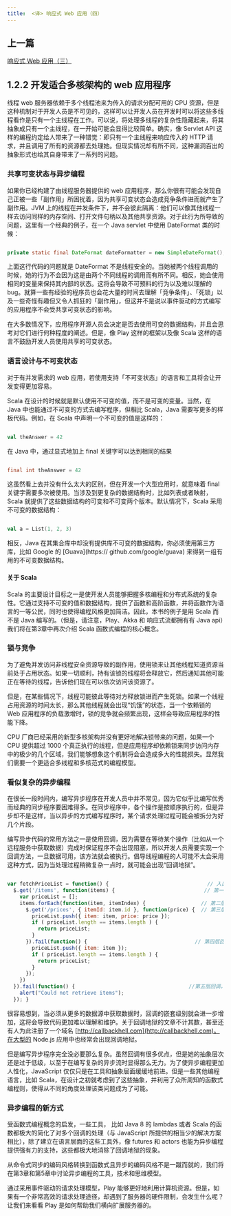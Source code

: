 ```yaml
---
title:  <译> 响应式 Web 应用（四）
---
```


## 上一篇

[响应式 Web 应用（三）](http://shawdubie.com/notes/reactive-web-applications-3)

## 1.2.2 开发适合多核架构的 web 应用程序

线程 web 服务器依赖于多个线程池来为传入的请求分配可用的 CPU 资源，但是这种机制对于开发人员是不可见的，这样可以让开发人员在开发时可以将这些多线程看作是只有一个主线程在工作。可以说，将处理多线程的复杂性隐藏起来，将其抽象成只有一个主线程，在一开始可能会显得比较简单。确实，像 Servlet API 这样的编程约定给人带来了一种错觉：即只有一个主线程来响应传入的 HTTP 请求，并且调用了所有的资源都去处理她。但现实情况却有所不同，这种漏洞百出的抽象形式也给其自身带来了一系列的问题。


### 共享可变状态与异步编程

如果你已经构建了由线程服务器提供的 web 应用程序，那么你很有可能会发现自己正被一些「副作用」所困扰着，因为共享可变状态会造成竞争条件进而就产生了副作用。JVM 上的线程在并发条件下，并不会彼此隔离：他们可以像其他线程一样去访问同样的内存空间、打开文件句柄以及其他共享资源。对于此行为所导致的问题，这里有一个经典的例子，在一个 Java servlet 中使用  DateFormat 类的时候：

```java

private static final DateFormat dateFormatter = new SimpleDateFormat();
```

上面这行代码的问题就是 DateFormat 不是线程安全的。当她被两个线程调用的时候，她的行为不会因为这是由两个不同线程的调用而有所不同。相反，她会使用相同的变量来保持其内部的状态。这将会导致不可预料的行为以及难以理解的 bug。就算一些有经验的程序员也会花大量的时间去理解「竞争条件」、「死锁」以及一些奇怪有趣但又令人抓狂的「副作用」，但这并不是说以事件驱动的方式编写的应用程序不会受共享可变状态的影响。

在大多数情况下，应用程序开源人员会决定是否去使用可变的数据结构，并且会思考对它们进行何种程度的阐述。但是，像 Play 这样的框架以及像 Scala 这样的语言不鼓励开发人员使用共享的可变状态。

### 语言设计与不可变状态

对于有并发需求的 web 应用，若使用支持「不可变状态」的语言和工具将会让开发变得更加容易。

Scala 在设计的时候就是默认使用不可变的值，而不是可变的变量。当然，在 Java 中也能通过不可变的方式去编写程序，但相比 Scala，Java 需要写更多的样板代码。例如，在 Scala 中声明一个不可变的值是这样的：

```scala

val theAnswer = 42
```

在 Java 中，通过显式地加上 final 关键字可以达到相同的结果

```java

final int theAnswer = 42
```

这虽然看上去并没有什么太大的区别，但在开发一个大型应用时，就意味着 final 关键字需要多次被使用。当涉及到更复杂的数据结构时，比如列表或者映射，Scala 就提供了这些数据结构的可变和不可变两个版本。默认情况下，Scala 采用不可变的数据结构：

```scala

val a = List(1, 2, 3)
```

相反，Java 在其集合库中却没有提供库不可变的数据结构，你必须使用第三方库，比如 Google 的 [Guava](https:// github.com/google/guava) 来得到一组有用的不可变数据结构。

#### 关于 Scala

Scala 的主要设计目标之一是使开发人员能够把握多核编程和分布式系统的复杂性。它通过支持不可变的值和数据结构，提供了函数和高阶函数，并将函数作为语言的一等公民，同时也使得编程风格更加简洁。因此，本书的例子是用 Scala 而不是 Java 编写的。（但是，请注意，Play、Akka 和 响应式流都拥有有 Java api）我们将在第3章中再次介绍 Scala 函数式编程的核心概念。

### 锁与竞争

为了避免并发访问非线程安全资源导致的副作用，使用锁来让其他线程知道资源当前处于占用状态。如果一切顺利，持有该锁的线程将会释放它，然后通知其他可能正在等待的线程，告诉他们现在可以依次访问该资源了。

但是，在某些情况下，线程可能彼此等待对方释放锁进而产生死锁。如果一个线程占用资源的时间太长，那么其他线程就会出现“饥饿”的状态，当一个依赖锁的 Web 应用程序的负载激增时，锁的竞争就会频繁出现，这样会导致应用程序的性能下降。

CPU 厂商已经采用的新型多核架构并没有更好地解决锁带来的问题，如果一个 CPU 提供超过 1000 个真正执行的线程，但是应用程序却依赖锁来同步访问内存中的极少的几个区域，我们能够想象这个机制将会会造成多大的性能损失。显然我们需要一个更适合多线程和多核范式的编程模型。

### 看似复杂的异步编程

在很长一段时间内，编写异步程序在开发人员中并不常见，因为它似乎比编写优秀而经典的同步程序要困难得多。在同步程序中，各个操作是按顺序执行的，但是异步却不是这样，当以异步的方式编写程序时，某个请求处理过程可能会被拆分为好几个片段。

编写异步代码的常用方法之一是使用回调，因为需要在等待某个操作（比如从一个远程服务中获取数据）完成时保证程序不会出现阻塞，所以开发人员需要实现一个回调方法，一旦数据可用，该方法就会被执行。倡导线程编程的人可能不太会采用这种方式，因为当处理过程稍微复杂一点时，就可能会出现“回调地狱”。

```javascript

var fetchPriceList = function() {                                // 入口方法，将商品和价格组合
  $.get('/items', function(items) {                             // 第一层回调，处理获取到的商品列表
    var priceList = [];
    items.forEach(function(item, itemIndex) {                  // 第二层回调，请求每个商品的信息
      $.get('/prices', { itemId: item.id }, function(price) {  // 第三层回调，获取每个商品的价格
        priceList.push({ item: item, price: price });
        if ( priceList.length == items.length ) {
          return priceList;
        }
      }).fail(function() {                                   // 第四层回调，当价格没有被获取到时的错误处理
        priceList.push({ item: item });
        if ( priceList.length == items.length ) {
          return priceList;
        }
      });
    })
  }).fail(function() {                                     //第五层回调，当商品信息没有被获取到时的错误处理
    alert("Could not retrieve items");
  }); }
```

很容易想到，当必须从更多的数据源中获取数据时，回调的嵌套级别就会进一步增加，这将会导致代码更加难以理解和维护。关于回调地狱的文章不计其数，甚至还有人为此注册了一个域名 [http://callbackhell.com](http://callbackhell.com)。在大型的 Node.js 应用中也经常会出现回调地狱。

但是编写异步程序完全没必要那么复杂。虽然回调有很多优点，但是她的抽象层次还是过于低级，以至于在编写复杂的异步流时显得那么无力。为了使异步编程更加人性化，JavaScript 仅仅只是在工具和抽象层面缓缓地前进。但是一些其他编程语言，比如 Scala，在设计之初就考虑到了这些抽象，并利用了众所周知的函数式编程则，使得从不同的角度处理该类问题成为了可能。

### 异步编程的新方式

受函数式编程概念的启发，一些工具， 比如 Java 8 的 lambdas 或者 Scala 的函数都极大的简化了对多个回调的处理（与 JavaScript 所提供的相当少的解决方案相比），除了建立在语言层面的这些工具外，像 futures 和 actors 也能为异步编程提供强有力的支持，这些都极大地消除了回调地狱的现象。

从命令式同步的编码风格转换到函数式且异步的编码风格不是一蹴而就的，我们将在第3章和第5章中讨论异步编程的工具，技术和思维模型。

通过采用事件驱动的请求处理模型，Play 能够更好地利用计算机资源。但是，如果有一个非常高效的请求处理途径，却遇到了服务器的硬件限制，会发生什么呢？让我们来看看 Play 是如何帮助我们横向扩展服务器的。
